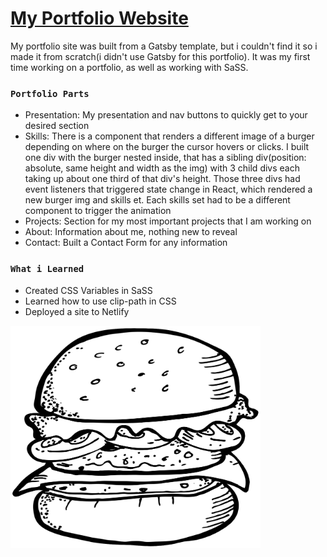 # [My Portfolio Website](https://roquebernedo.netlify.app/)

My portfolio site was built from a Gatsby template, but i couldn't find it so i made it from scratch(i didn't use Gatsby for this portfolio). It was my first time working on a portfolio, as well as working with SaSS.

### `Portfolio Parts`

<ul>
  <li>Presentation: My presentation and nav buttons to quickly get to your desired section</li>
  <li>Skills: There is a component that renders a different image of a burger depending on where on the burger the cursor hovers or clicks. I built one div with the burger nested inside, that has a sibling div(position: absolute, same height and width as the img) with 3 child divs each taking up about one third of that div's height. Those three divs had event listeners that triggered state change in React, which rendered a new burger img and skills et. Each skills set had to be a different component to trigger the animation</li>
  <li>Projects: Section for my most important projects that I am working on</li>
  <li>About: Information about me, nothing new to reveal</li>
  <li>Contact: Built a Contact Form for any information</li>
</ul>

### `What i Learned`

<ul>
  <li>Created CSS Variables in SaSS</li>
  <li>Learned how to use clip-path in CSS</li>
  <li>Deployed a site to Netlify</li>
</ul>

<img align="center" style="display: flex, justify-content: center;" alt="Coding" width="400" src="https://raw.githubusercontent.com/roquebernedo/portfolio/main/src/images/burger_blank.png">



